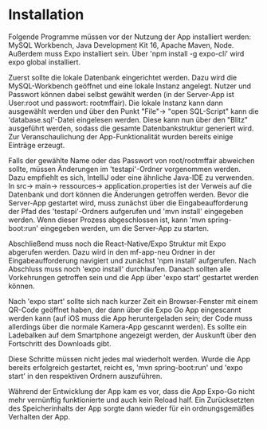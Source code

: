 # Installation

Folgende Programme müssen vor der Nutzung der App installiert werden: MySQL Workbench, Java Development Kit 16, Apache Maven, Node. Außerdem muss Expo installiert sein. Über 'npm install -g expo-cli' wird expo global installiert.

Zuerst sollte die lokale Datenbank eingerichtet werden. Dazu wird die MySQL-Workbench geöffnet und eine lokale Instanz angelegt. Nutzer und Passwort können dabei selbst gewählt werden (in der Server-App ist User:root und passwort: rootmffair). Die lokale Instanz kann dann ausgewählt werden und über den Punkt "File"-> "open SQL-Script" kann die 'database.sql'-Datei eingelesen werden. Diese kann nun über den "Blitz" ausgeführt werden, sodass die gesamte Datenbankstruktur generiert wird. Zur Veranschaulichung der App-Funktionalität wurden bereits einige Einträge erzeugt. 

Falls der gewählte Name oder das Passwort von root/rootmffair abweichen sollte, müssen Änderungen im 'testapi'-Ordner vorgenommen werden. Dazu empfiehlt es sich, IntelliJ oder eine ähnliche Java-IDE zu verwenden. In src-> main-> ressources-> application.properties ist der Verweis auf die Datenbank und dort können die Änderungen getroffen werden. Bevor die Server-App gestartet wird, muss zunächst über die Eingabeaufforderung der Pfad des 'testapi'-Ordners aufgerufen und 'mvn install' eingegeben werden. Wenn dieser Prozess abgeschlossen ist, kann 'mvn spring-boot:run' eingegeben werden, um die Server-App zu starten.

Abschließend muss noch die React-Native/Expo Struktur mit Expo abgerufen werden. Dazu wird in den mf-app-neu Ordner in der Eingabeaufforderung navigiert und zunächst 'npm install' aufgerufen. Nach Abschluss muss noch 'expo install' durchlaufen. Danach sollten alle Vorkehrungen getroffen sein und die App über 'expo start' gestartet werden können. 

Nach 'expo start' sollte sich nach kurzer Zeit ein Browser-Fenster mit einem QR-Code geöffnet haben, der dann über die Expo Go App eingescannt werden kann (auf iOS muss die App heruntergeladen sein; der Code muss allerdings über die normale Kamera-App gescannt werden). Es sollte ein Ladebalken auf dem Smartphone angezeigt werden, der Auskunft über den Fortschritt des Downloads gibt.

Diese Schritte müssen nicht jedes mal wiederholt werden. Wurde die App bereits erfolgreich gestartet, reicht es, 'mvn spring-boot:run' und 'expo start' in den respektiven Ordnern auszuführen.

Während der Entwicklung der App kam es vor, dass die App Expo-Go nicht mehr vernünftig funktionierte und auch kein Reload half. Ein Zurücksetzten des Speicherinhalts der App sorgte dann wieder für ein ordnungsgemäßes Verhalten der App.
 

